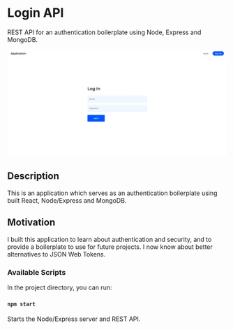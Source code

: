 # Login API

REST API for an authentication boilerplate using Node, Express and MongoDB.

![Login](documentation/login.jpg)

## Description

This is an application which serves as an authentication boilerplate using built React, Node/Express and MongoDB.

## Motivation

I built this application to learn about authentication and security, and to provide a boilerplate to use for future projects. I now know about better alternatives to JSON Web Tokens.

### Available Scripts

In the project directory, you can run:

#### `npm start`

Starts the Node/Express server and REST API.
